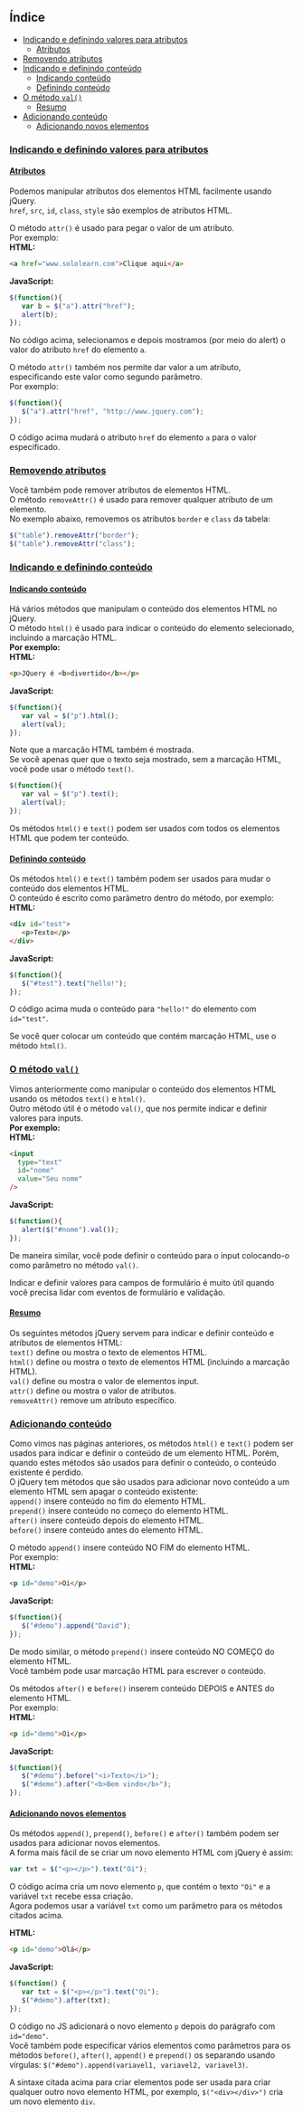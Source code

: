 ## Índice
- [Indicando e definindo valores para atributos](#indicando-e-definindo-valores-para-atributos)
   - [Atributos](#atributos)
- [Removendo atributos](#removendo-atributos)
- [Indicando e definindo conteúdo](#indicando-e-definindo-conteúdo)
   - [Indicando conteúdo](#indicando-conteúdo)
   - [Definindo conteúdo](#definindo-conteúdo)
- [O método `val()`](#o-método-val)
   - [Resumo](#resumo)
- [Adicionando conteúdo](#adicionando-conteúdo)
   - [Adicionando novos elementos](#adicionando-novos-elementos)

### [Indicando e definindo valores para atributos](#índice)
#### [Atributos](#índice)
Podemos manipular atributos dos elementos HTML facilmente usando jQuery.<br>
`href`, `src`, `id`, `class`, `style` são exemplos de atributos HTML.

O método `attr()` é usado para pegar o valor de um atributo.<br>
Por exemplo:<br>
__HTML:__

```html
<a href="www.sololearn.com">Clique aqui</a>
```

__JavaScript:__

```javascript
$(function(){
   var b = $("a").attr("href");
   alert(b);
});
```

No código acima, selecionamos e depois mostramos (por meio do alert) o valor do atributo `href` do elemento `a`.

O método `attr()` também nos permite dar valor a um atributo, especificando este valor como segundo parâmetro.<br>Por exemplo:

```javascript
$(function(){
   $("a").attr("href", "http://www.jquery.com");
});
```

O código acima mudará o atributo `href` do elemento `a` para o valor especificado.

### [Removendo atributos](#índice)
Você também pode remover atributos de elementos HTML.<br>
O método `removeAttr()` é usado para remover qualquer atributo de um elemento.<br>
No exemplo abaixo, removemos os atributos `border` e `class` da tabela:

```javascript
$("table").removeAttr("border");
$("table").removeAttr("class");
```

### [Indicando e definindo conteúdo](#índice)
#### [Indicando conteúdo](#índice)
Há vários métodos que manipulam o conteúdo dos elementos HTML no jQuery.<br>
O método `html()` é usado para indicar o conteúdo do elemento selecionado, incluindo a marcação HTML.<br>
__Por exemplo:__<br>
__HTML:__

```html
<p>JQuery é <b>divertido</b></p>
```

__JavaScript:__

```javascript
$(function(){
   var val = $("p").html();
   alert(val);
});
```

Note que a marcação HTML também é mostrada.<br>
Se você apenas quer que o texto seja mostrado, sem a marcação HTML, você pode usar o método `text()`.

```javascript
$(function(){
   var val = $("p").text();
   alert(val);
});
```

Os métodos `html()` e `text()` podem ser usados com todos os elementos HTML que podem ter conteúdo.

#### [Definindo conteúdo](#índice)
Os métodos `html()` e `text()` também podem ser usados para mudar o conteúdo dos elementos HTML.<br>
O conteúdo é escrito como parâmetro dentro do método, por exemplo:<br>
__HTML:__

```html
<div id="test">
   <p>Texto</p>
</div>
```

__JavaScript:__

```javascript
$(function(){
   $("#test").text("hello!");
});
```

O código acima muda o conteúdo para `"hello!"` do elemento com `id="test"`.

Se você quer colocar um conteúdo que contém marcação HTML, use o método `html()`.

### [O método `val()`](#índice)
Vimos anteriormente como manipular o conteúdo dos elementos HTML usando os métodos `text()` e `html()`.<br>
Outro método útil é o método `val()`, que nos permite indicar e definir valores para inputs.<br>
__Por exemplo:__<br>
__HTML:__

```html
<input
  type="text"
  id="nome"
  value="Seu nome"
/>
```

__JavaScript:__

```javascript
$(function(){
   alert($("#nome").val());
});
```

De maneira similar, você pode definir o conteúdo para o input colocando-o como parâmetro no método `val()`.

Indicar e definir valores para campos de formulário é muito útil quando você precisa lidar com eventos de formulário e validação.

#### [Resumo](#índice)
Os seguintes métodos jQuery servem para indicar e definir conteúdo e atributos de elementos HTML:<br>
`text()` define ou mostra o texto de elementos HTML.<br>
`html()` define ou mostra o texto de elementos HTML (incluindo a marcação HTML).<br>
`val()` define ou mostra o valor de elementos input.<br>
`attr()` define ou mostra o valor de atributos.<br>
`removeAttr()` remove um atributo específico.

### [Adicionando conteúdo](#índice)
Como vimos nas páginas anteriores, os métodos `html()` e `text()` podem ser usados para indicar e definir o conteúdo de um elemento HTML. Porém, quando estes métodos são usados para definir o conteúdo, o conteúdo existente é perdido.<br>
O jQuery tem métodos que são usados para adicionar novo conteúdo a um elemento HTML sem apagar o conteúdo existente:<br>
`append()` insere conteúdo no fim do elemento HTML.<br>
`prepend()` insere conteúdo no começo do elemento HTML.<br>
`after()` insere conteúdo depois do elemento HTML.<br>
`before()` insere conteúdo antes do elemento HTML.

O método `append()` insere conteúdo NO FIM do elemento HTML.<br>
Por exemplo:<br>
__HTML:__

```html
<p id="demo">Oi</p>
```

__JavaScript:__

```javascript
$(function(){
   $("#demo").append("David");
});
```

De modo similar, o método `prepend()` insere conteúdo NO COMEÇO do elemento HTML.<br>
Você também pode usar marcação HTML para escrever o conteúdo.

Os métodos `after()` e `before()` inserem conteúdo DEPOIS e ANTES do elemento HTML.<br>
Por exemplo:<br>
__HTML:__

```html
<p id="demo">Oi</p>
```

__JavaScript:__

```javascript
$(function(){
   $("#demo").before("<i>Texto</i>");
   $("#demo").after("<b>Bem vindo</b>");
});
```

#### [Adicionando novos elementos](#índice)
Os métodos `append()`, `prepend()`, `before()` e `after()` também podem ser usados para adicionar novos elementos.<br>
A forma mais fácil de se criar um novo elemento HTML com jQuery é assim:

```javascript
var txt = $("<p></p>").text("Oi");
```

O código acima cria um novo elemento `p`, que contém o texto `"Oi"` e a variável `txt` recebe essa criação.<br>
Agora podemos usar a variável `txt` como um parâmetro para os métodos citados acima.<br>

__HTML:__

```html
<p id="demo">Olá</p>
```

__JavaScript:__

```javascript
$(function() {
   var txt = $("<p></p>").text("Oi");
   $("#demo").after(txt);
});
```

O código no JS adicionará o novo elemento `p` depois do parágrafo com `id="demo"`.<br>
Você também pode especificar vários elementos como parâmetros para os métodos `before()`, `after()`, `append()` e `prepend()` os separando usando vírgulas: `$("#demo").append(variavel1, variavel2, variavel3)`.

A sintaxe citada acima para criar elementos pode ser usada para criar qualquer outro novo elemento HTML, por exemplo, `$("<div></div>")` cria um novo elemento `div`.
<!--stackedit_data:
eyJoaXN0b3J5IjpbLTExOTc4OTI0MjZdfQ==
-->